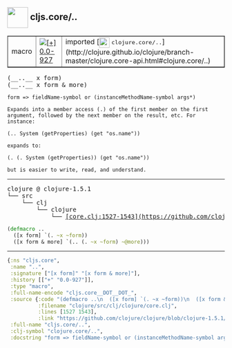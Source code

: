 ## <img width="48px" valign="middle" src="http://i.imgur.com/Hi20huC.png"> cljs.core/..

 <table border="1">
<tr>
<td>macro</td>
<td><a href="https://github.com/cljsinfo/api-refs/tree/0.0-927"><img valign="middle" alt="[+] 0.0-927" src="https://img.shields.io/badge/+-0.0--927-lightgrey.svg"></a> </td>
<td>
imported [<img height="24px" valign="middle" src="http://i.imgur.com/1GjPKvB.png"> <samp>clojure.core/..</samp>](http://clojure.github.io/clojure/branch-master/clojure.core-api.html#clojure.core/..)
</td>
</tr>
</table>

 <samp>
(__..__ x form)<br>
(__..__ x form & more)<br>
</samp>

```
form => fieldName-symbol or (instanceMethodName-symbol args*)

Expands into a member access (.) of the first member on the first
argument, followed by the next member on the result, etc. For
instance:

(.. System (getProperties) (get "os.name"))

expands to:

(. (. System (getProperties)) (get "os.name"))

but is easier to write, read, and understand.
```

---

 <pre>
clojure @ clojure-1.5.1
└── src
    └── clj
        └── clojure
            └── <ins>[core.clj:1527-1543](https://github.com/clojure/clojure/blob/clojure-1.5.1/src/clj/clojure/core.clj#L1527-L1543)</ins>
</pre>

```clj
(defmacro ..
  ([x form] `(. ~x ~form))
  ([x form & more] `(.. (. ~x ~form) ~@more)))
```


---

```clj
{:ns "cljs.core",
 :name "..",
 :signature ["[x form]" "[x form & more]"],
 :history [["+" "0.0-927"]],
 :type "macro",
 :full-name-encode "cljs.core__DOT__DOT_",
 :source {:code "(defmacro ..\n  ([x form] `(. ~x ~form))\n  ([x form & more] `(.. (. ~x ~form) ~@more)))",
          :filename "clojure/src/clj/clojure/core.clj",
          :lines [1527 1543],
          :link "https://github.com/clojure/clojure/blob/clojure-1.5.1/src/clj/clojure/core.clj#L1527-L1543"},
 :full-name "cljs.core/..",
 :clj-symbol "clojure.core/..",
 :docstring "form => fieldName-symbol or (instanceMethodName-symbol args*)\n\nExpands into a member access (.) of the first member on the first\nargument, followed by the next member on the result, etc. For\ninstance:\n\n(.. System (getProperties) (get \"os.name\"))\n\nexpands to:\n\n(. (. System (getProperties)) (get \"os.name\"))\n\nbut is easier to write, read, and understand."}

```
